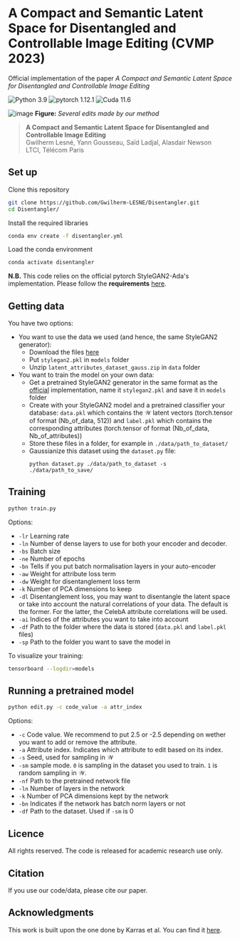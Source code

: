 # A Compact and Semantic Latent Space for Disentangled and Controllable Image Editing (CVMP 2023)

Official implementation of the paper *A Compact and Semantic Latent Space for Disentangled and Controllable Image Editing*

![Python 3.9](https://img.shields.io/badge/Python-3.9-blue.svg)
![pytorch 1.12.1](https://img.shields.io/badge/Pytorch-1.12.0-blue.svg)
![Cuda 11.6](https://img.shields.io/badge/Cuda-11.6-yellow.svg)

![image](./data/figure.png)
**Figure:** *Several edits made by our method*

> **A Compact and Semantic Latent Space for Disentangled and Controllable Image Editing** <br>
>  Gwilherm Lesné, Yann Gousseau, Saïd Ladjal, Alasdair Newson <br>
>  LTCI, Télécom Paris <br>

## Set up

Clone this repository
```bash
git clone https://github.com/Gwilherm-LESNE/Disentangler.git
cd Disentangler/
```

Install the required libraries
```bash
conda env create -f disentangler.yml
```

Load the conda environment
```bash
conda activate disentangler
```
**N.B.** This code relies on the official pytorch StyleGAN2-Ada's implementation. Please follow the **requirements** [here](https://github.com/NVlabs/stylegan2-ada-pytorch).

## Getting data

You have two options: 
- You want to use the data we used (and hence, the same StyleGAN2 generator):
  - Download the files [here](https://drive.google.com/drive/folders/1MJbEHwa0sYolDI4W3vYUmv-j8fXqak_u?usp=sharing)
  - Put `stylegan2.pkl` in `models` folder
  - Unzip `latent_attributes_dataset_gauss.zip` in `data` folder
- You want to train the model on your own data:
  - Get a pretrained StyleGAN2 generator in the same format as the [official](https://github.com/NVlabs/stylegan2-ada-pytorch) implementation, name it `stylegan2.pkl` and save it in `models` folder
  - Create with your StyleGAN2 model and a pretrained classifier your database: `data.pkl` which contains the $\mathcal{W}$ latent vectors (torch.tensor of format (Nb_of_data, 512)) and `label.pkl` which contains the corresponding attributes (torch.tensor of format (Nb_of_data, Nb_of_attributes))
  - Store these files in a folder, for example in `./data/path_to_dataset/`
  - Gaussianize this dataset using the `dataset.py` file:
    ```
    python dataset.py ./data/path_to_dataset -s ./data/path_to_save/
    ```

## Training

```bash
python train.py
```
Options:
  - `-lr` Learning rate
  - `-ln` Number of dense layers to use for both your encoder and decoder.
  - `-bs` Batch size
  - `-ne` Number of epochs
  - `-bn` Tells if you put batch normalisation layers in your auto-encoder
  - `-aw` Weight for attribute loss term
  - `-dw` Weight for disentanglement loss term
  - `-k` Number of PCA dimensions to keep
  - `-dl` Disentanglement loss, you may want to disentangle the latent space or take into account the natural correlations of your data. The default is the former. For the latter, the CelebA attribute correlations will be used.
  - `-ai` Indices of the attributes you want to take into account
  - `-df` Path to the folder where the data is stored (`data.pkl` and `label.pkl` files)
  - `-sp` Path to the folder you want to save the model in

To visualize your training:
```bash
tensorboard --logdir=models
```

## Running a pretrained model

```bash
python edit.py -c code_value -a attr_index
```
Options:
  - `-c` Code value. We recommend to put 2.5 or -2.5 depending on wether you want to add or remove the attribute.
  - `-a` Attribute index. Indicates which attribute to edit based on its index.
  - `-s` Seed, used for sampling in $\mathcal{W}$
  - `-sm` sample mode. `0` is sampling in the dataset you used to train. `1` is random sampling in $\mathcal{W}$.
  - `-nf` Path to the pretrained network file
  - `-ln` Number of layers in the network
  - `-k` Number of PCA dimensions kept by the network
  - `-bn` Indicates if the network has batch norm layers or not
  - `-df` Path to the dataset. Used if `-sm` is 0

## Licence

All rights reserved. The code is released for academic research use only.

## Citation

If you use our code/data, please cite our paper.

## Acknowledgments

This work is built upon the one done by Karras et al. You can find it [here](https://github.com/NVlabs/stylegan2-ada-pytorch). 
